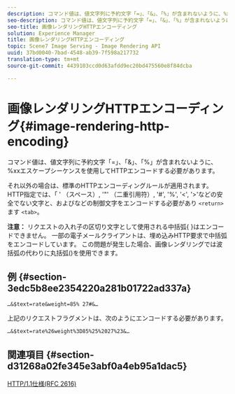 ```yaml
---
description: コマンド値は、値文字列に予約文字「=」、「&」、「%」が含まれないように、%xxエスケープシーケンスを使用してHTTPエンコードする必要があります。
seo-description: コマンド値は、値文字列に予約文字「=」、「&」、「%」が含まれないように、%xxエスケープシーケンスを使用してHTTPエンコードする必要があります。
seo-title: 画像レンダリングHTTPエンコーディング
solution: Experience Manager
title: 画像レンダリングHTTPエンコーディング
topic: Scene7 Image Serving - Image Rendering API
uuid: 37bd0040-7bad-4548-ab39-7f598a217732
translation-type: tm+mt
source-git-commit: 4439103ccd0d63afdd9ec20bd475560e8f84dcba

---
```



# 画像レンダリングHTTPエンコーディング{#image-rendering-http-encoding}

コマンド値は、値文字列に予約文字「=」、「&amp;」、「%」が含まれないように、%xxエスケープシーケンスを使用してHTTPエンコードする必要があります。

それ以外の場合は、標準のHTTPエンコーディングルールが適用されます。 HTTP指定では、「 &#39; （スペース）, &#39;&quot;&#39; （二重引用符）, &#39;#&#39;, &#39;%&#39;, &#39;&lt;&#39;, &#39;>&#39;などの安全でない文字と、およびなどの制御文字をエンコードする必要があり `<return>` ます `<tab>`。

**注意：** リクエストの入れ子の区切り文字として使用される中括弧{ }はエンコードできません。 一部の電子メールクライアントは、埋め込みHTTP要求で中括弧をエンコードしています。 この問題が発生した場合、画像レンダリングでは波括弧の代わりに丸括弧()を使用できます。

## 例 {#section-3edc5b8ee2354220a281b01722ad337a}

`…&$text=rate&weight=85% 27#&…`

上記のリクエストフラグメントは、次のようにエンコードする必要があります。

`…&$text=rate%26weight%3D85%25%2027%23&…`

## 関連項目 {#section-d31268a02fe345e3abf0a4eb95a1dac5}

[HTTP/1.1仕様(RFC 2616)](https://www.w3.org/Protocols/rfc2616/rfc2616.html)
